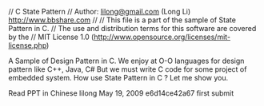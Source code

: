 // C State Pattern
// Author: lilong@gmail.com (Long Li) http://www.bbshare.com
//
// This file is a part of the sample of State Pattern in C.
// The use and distribution terms for this software are covered by the
// MIT License 1.0 (http://www.opensource.org/licenses/mit-license.php)

A Sample of Design Pattern in C.
We enjoy at O-O languages for design pattern like C++, Java, C#
But we must write C code for some project of embedded system.
How use State Pattern in C ?
Let me show you.

Read PPT in Chinese
lilong	May 19, 2009	e6d14ce42a67	first submit